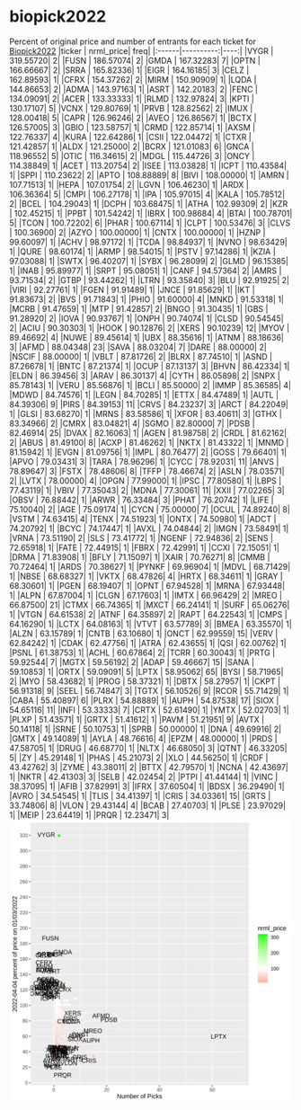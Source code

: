 # biopick2022
Percent of original price and number of entrants for each ticket for [Biopick2022](https://twitter.com/hashtag/Biopick2022)
|ticker | nrml_price| freq|
|:------|----------:|----:|
|VYGR   |  319.55720|    2|
|FUSN   |  186.57074|    2|
|GMDA   |  167.32283|    7|
|OPTN   |  166.66667|    2|
|SRRA   |  165.82336|    1|
|EIGR   |  164.16185|    3|
|CELZ   |  162.89593|    1|
|CFRX   |  154.37262|    2|
|MIRM   |  150.90909|    1|
|LQDA   |  144.86653|    2|
|ADMA   |  143.97163|    1|
|ASRT   |  142.20183|    2|
|FENC   |  134.09091|    2|
|ACER   |  133.33333|    1|
|RLMD   |  132.97824|    3|
|KPTI   |  130.17107|    5|
|VCNX   |  129.80769|    1|
|PRVB   |  128.82562|    2|
|IMUX   |  128.00418|    5|
|CAPR   |  126.96246|    2|
|AVEO   |  126.86567|    1|
|BCTX   |  126.57005|    3|
|GBIO   |  123.58757|    1|
|CRMD   |  122.85714|    1|
|AXSM   |  122.76337|    4|
|KURA   |  122.64286|    1|
|CSII   |  122.04472|    1|
|CTXR   |  121.42857|    1|
|ALDX   |  121.25000|    2|
|BCRX   |  121.01083|    6|
|GNCA   |  118.96552|    5|
|OTIC   |  116.34615|    2|
|MDGL   |  115.44726|    3|
|ONCY   |  114.38849|    1|
|ACET   |  113.20754|    2|
|ISEE   |  113.03828|    1|
|ICPT   |  110.43584|    1|
|SPPI   |  110.23622|    2|
|APTO   |  108.88889|    8|
|BIVI   |  108.00000|    1|
|AMRN   |  107.71513|    1|
|HEPA   |  107.01754|    2|
|LGVN   |  106.46230|    1|
|ARDX   |  106.36364|    5|
|CMPI   |  106.27178|    1|
|IPA    |  105.97015|    4|
|KALA   |  105.78512|    2|
|BCEL   |  104.29043|    1|
|DCPH   |  103.68475|    1|
|ATHA   |  102.99309|    2|
|KZR    |  102.45215|    1|
|PPBT   |  101.54242|    1|
|IBRX   |  100.98684|    4|
|BTAI   |  100.78701|    5|
|TCON   |  100.72202|    6|
|PHAR   |  100.67114|    1|
|CLPT   |  100.53476|    3|
|CLVS   |  100.36900|    2|
|AZYO   |  100.00000|    1|
|CNTX   |  100.00000|    1|
|HZNP   |   99.60097|    1|
|ACHV   |   98.97172|    1|
|TCDA   |   98.84937|    1|
|NVNO   |   98.63429|    1|
|QURE   |   98.60174|    1|
|ARMP   |   98.54015|    1|
|PSTV   |   97.14286|    1|
|KZIA   |   97.03088|    1|
|SWTX   |   96.40207|    1|
|SYBX   |   96.28099|    2|
|GLMD   |   96.15385|    1|
|INAB   |   95.89977|    1|
|SRPT   |   95.08051|    1|
|CANF   |   94.57364|    2|
|AMRS   |   93.71534|    2|
|GTBP   |   93.44262|    1|
|LTRN   |   93.35840|    3|
|BLU    |   92.91925|    2|
|VIRI   |   92.27761|    1|
|FGEN   |   91.91489|    1|
|JNCE   |   91.85629|    1|
|IKT    |   91.83673|    2|
|BVS    |   91.71843|    1|
|PHIO   |   91.60000|    4|
|MNKD   |   91.53318|    1|
|MCRB   |   91.47659|    1|
|MTP    |   91.42857|    2|
|BNGO   |   91.30435|    1|
|GBS    |   91.28920|    2|
|IOVA   |   90.93767|    1|
|ONPH   |   90.74074|    1|
|CLSD   |   90.54545|    2|
|ACIU   |   90.30303|    1|
|HOOK   |   90.12876|    2|
|XERS   |   90.10239|   12|
|MYOV   |   89.46692|    4|
|NUWE   |   89.45614|    1|
|UBX    |   88.35616|    1|
|ATNM   |   88.18636|    3|
|AFMD   |   88.04348|   23|
|SAVA   |   88.03204|    7|
|DARE   |   88.00000|    2|
|NSCIF  |   88.00000|    1|
|VBLT   |   87.81726|    2|
|BLRX   |   87.74510|    1|
|ASND   |   87.26678|    1|
|BNTC   |   87.21374|    1|
|OCUP   |   87.13137|    3|
|BHVN   |   86.42334|    1|
|ELDN   |   86.39456|    3|
|ARAV   |   86.30137|    4|
|CYTH   |   86.05898|    2|
|SNPX   |   85.78143|    1|
|VERU   |   85.56876|    1|
|BCLI   |   85.50000|    2|
|IMMP   |   85.36585|    4|
|MDWD   |   84.74576|    1|
|LEGN   |   84.70285|    1|
|ETTX   |   84.47489|    1|
|AUTL   |   84.39306|    9|
|PIRS   |   84.39153|   11|
|CRVS   |   84.23237|    3|
|ARCT   |   84.22049|    1|
|GLSI   |   83.68270|    1|
|MRNS   |   83.58586|    1|
|XFOR   |   83.40611|    3|
|GTHX   |   83.34966|    2|
|CMRX   |   83.04821|    4|
|SGMO   |   82.80000|    7|
|PDSB   |   82.46914|   25|
|DVAX   |   82.16063|    1|
|AGEN   |   81.98758|    2|
|CRDL   |   81.62162|    2|
|ABUS   |   81.49100|    8|
|ACXP   |   81.46262|    1|
|NKTX   |   81.43322|    1|
|MNMD   |   81.15942|    1|
|EVGN   |   81.09756|    1|
|IMPL   |   80.76477|    2|
|GOSS   |   79.66401|    1|
|APVO   |   79.03431|    3|
|TARA   |   78.96296|    1|
|CYCC   |   78.92031|   11|
|ANVS   |   78.89647|    3|
|FSTX   |   78.48606|    8|
|TFFP   |   78.46674|    2|
|ASLN   |   78.03571|    2|
|LVTX   |   78.00000|    4|
|OPGN   |   77.99000|    1|
|IPSC   |   77.80580|    1|
|LBPS   |   77.43119|    1|
|VBIV   |   77.35043|    2|
|MDNA   |   77.30061|   11|
|XXII   |   77.02265|    3|
|OBSV   |   76.88442|    1|
|ARWR   |   76.33484|    3|
|PHAT   |   76.20742|    1|
|LIFE   |   75.10040|    2|
|AGE    |   75.09174|    1|
|CYCN   |   75.00000|    7|
|OCUL   |   74.89240|    8|
|VSTM   |   74.63415|    4|
|TENX   |   74.51923|    1|
|ONTX   |   74.50980|    1|
|ADCT   |   74.20792|    1|
|BCYC   |   74.17447|    1|
|AVXL   |   74.04844|    2|
|IMGN   |   73.58491|    1|
|VRNA   |   73.51190|    2|
|SLS    |   73.41772|    1|
|NGENF  |   72.94836|    2|
|SENS   |   72.65918|    1|
|FATE   |   72.44915|    1|
|FBRX   |   72.42991|    1|
|CCXI   |   72.15051|    1|
|DRMA   |   71.83908|    1|
|BFLY   |   71.15097|    1|
|XAIR   |   70.76271|    8|
|CMMB   |   70.72464|    1|
|ARDS   |   70.38627|    1|
|PYNKF  |   69.96904|    1|
|MDVL   |   68.71429|    1|
|NBSE   |   68.68327|    1|
|VKTX   |   68.47826|    4|
|HRTX   |   68.34611|    1|
|GRAY   |   68.30601|    1|
|PGEN   |   68.19407|    1|
|OPNT   |   67.94528|    1|
|MRNA   |   67.93448|    1|
|ALPN   |   67.87004|    1|
|CLGN   |   67.17603|    1|
|IMTX   |   66.96429|    2|
|MREO   |   66.87500|   21|
|CTMX   |   66.74365|    1|
|MXCT   |   66.24141|    1|
|SURF   |   65.06276|    1|
|VTGN   |   64.61538|    2|
|ATNF   |   64.35897|    2|
|RAPT   |   64.22543|    1|
|CMPS   |   64.16290|    1|
|LCTX   |   64.08163|    1|
|VTVT   |   63.57789|    3|
|BMEA   |   63.35570|    1|
|ALZN   |   63.15789|    1|
|CNTB   |   63.10680|    1|
|ONCT   |   62.99559|   15|
|VERV   |   62.84242|    1|
|CDAK   |   62.47756|    1|
|ATRA   |   62.43655|    1|
|QSI    |   62.00762|    1|
|PSNL   |   61.38753|    1|
|ACHL   |   60.67864|    2|
|TCRR   |   60.30043|    1|
|PRTG   |   59.92544|    7|
|MGTX   |   59.56192|    2|
|ADAP   |   59.46667|   15|
|SANA   |   59.10853|    1|
|ORTX   |   59.09091|    5|
|LPTX   |   58.95062|   65|
|BYSI   |   58.71965|    2|
|MYO    |   58.43682|    1|
|PROG   |   58.37321|    1|
|DBTX   |   58.27957|    1|
|CKPT   |   56.91318|    9|
|SEEL   |   56.74847|    3|
|TGTX   |   56.10526|    9|
|RCOR   |   55.71429|    1|
|CABA   |   55.40897|    6|
|PLRX   |   54.88889|    1|
|AUPH   |   54.87538|   17|
|SIOX   |   54.65116|   11|
|INFI   |   53.33333|    7|
|CRTX   |   52.61490|    1|
|YMTX   |   52.02703|    1|
|PLXP   |   51.43571|    1|
|GRTX   |   51.41612|    1|
|PAVM   |   51.21951|    9|
|AVTX   |   50.14118|    1|
|SRNE   |   50.10753|    1|
|SPRB   |   50.00000|    1|
|DNA    |   49.69916|    2|
|GMTX   |   49.14089|    1|
|AYLA   |   48.76616|    4|
|EPZM   |   48.00000|    1|
|PRDS   |   47.58705|    1|
|DRUG   |   46.68770|    1|
|NLTX   |   46.68050|    3|
|QTNT   |   46.33205|    5|
|ZY     |   45.29148|    1|
|PHAS   |   45.21073|    2|
|XLO    |   44.56250|    1|
|CRDF   |   43.42762|    3|
|ZYME   |   43.38011|    2|
|BTTX   |   42.79570|    1|
|NCNA   |   42.43697|    1|
|NKTR   |   42.41303|    3|
|SELB   |   42.02454|    2|
|PTPI   |   41.44144|    1|
|VINC   |   38.37095|    1|
|AFIB   |   37.82991|    3|
|IFRX   |   37.60504|    1|
|BDSX   |   36.29490|    1|
|AVRO   |   34.54545|    1|
|TLIS   |   34.41397|    1|
|CRIS   |   34.03361|   15|
|GRTS   |   33.74806|    8|
|VLON   |   29.43144|    4|
|BCAB   |   27.40703|    1|
|PLSE   |   23.97029|    1|
|MEIP   |   23.64419|    1|
|PRQR   |   12.23471|    3|
![retvspicks](biopicks.png?raw=true)
